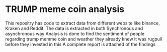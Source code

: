 # TRUMP meme coin analysis
This repositry has code to extract data from different website like binance, Kraken and Reddit.
The data is extracted in both Synchronous and asynchronous way
Analysis is done to find the sentiment of people regarding trump memme coin and weather they already knew it was rugpull before they invested in this
A complete report is attached of the findings

